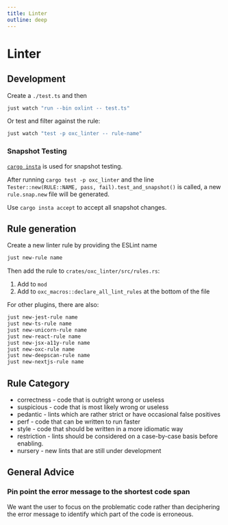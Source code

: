 ```yaml
---
title: Linter
outline: deep
---
```


# Linter

## Development

Create a `./test.ts` and then

```bash
just watch "run --bin oxlint -- test.ts"
```

Or test and filter against the rule:

```bash
just watch "test -p oxc_linter -- rule-name"
```

### Snapshot Testing

[`cargo insta`](https://insta.rs/docs) is used for snapshot testing.

After running `cargo test -p oxc_linter` and the line `Tester::new(RULE::NAME, pass, fail).test_and_snapshot()` is called, a new `rule.snap.new` file will be generated.

Use `cargo insta accept` to accept all snapshot changes.

## Rule generation

Create a new linter rule by providing the ESLint name

```bash
just new-rule name
```

Then add the rule to `crates/oxc_linter/src/rules.rs`:

1. Add to `mod`
2. Add to `oxc_macros::declare_all_lint_rules` at the bottom of the file

For other plugins, there are also:

```bash
just new-jest-rule name
just new-ts-rule name
just new-unicorn-rule name
just new-react-rule name
just new-jsx-a11y-rule name
just new-oxc-rule name
just new-deepscan-rule name
just new-nextjs-rule name
```

## Rule Category

- correctness - code that is outright wrong or useless
- suspicious - code that is most likely wrong or useless
- pedantic - lints which are rather strict or have occasional false positives
- perf - code that can be written to run faster
- style - code that should be written in a more idiomatic way
- restriction - lints should be considered on a case-by-case basis before enabling.
- nursery - new lints that are still under development

## General Advice

### Pin point the error message to the shortest code span

We want the user to focus on the problematic code rather than deciphering the error message to identify which part of the code is erroneous.
